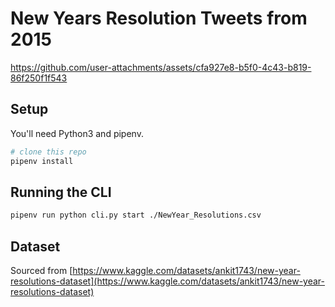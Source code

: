 # New Years Resolution Tweets from 2015

https://github.com/user-attachments/assets/cfa927e8-b5f0-4c43-b819-86f250f1f543

## Setup

You'll need Python3 and pipenv.

```bash
# clone this repo
pipenv install
```

## Running the CLI

```bash
pipenv run python cli.py start ./NewYear_Resolutions.csv
```

## Dataset
Sourced from [https://www.kaggle.com/datasets/ankit1743/new-year-resolutions-dataset](https://www.kaggle.com/datasets/ankit1743/new-year-resolutions-dataset)
